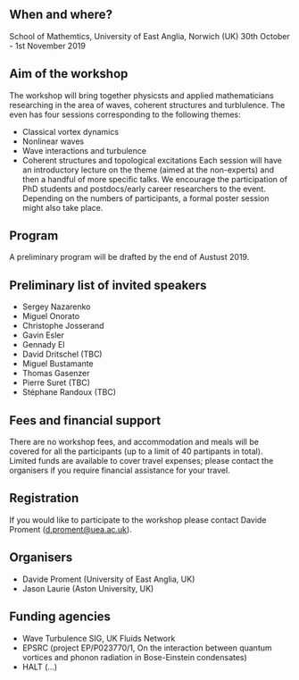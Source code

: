 ## When and where?
School of Mathemtics, University of East Anglia, Norwich (UK)
30th October - 1st November 2019

## Aim of the workshop
The workshop will bring together physicsts and applied mathematicians researching in the area of waves, coherent structures and turblulence. The even has four sessions corresponding to the following themes:
- Classical vortex dynamics
- Nonlinear waves
- Wave interactions and turbulence
- Coherent structures and topological excitations
Each session will have an introductory lecture on the theme (aimed at the non-experts) and then a handful of more specific talks.
We encourage the participation of PhD students and postdocs/early career researchers to the event. Depending on the numbers of participants, a formal poster session might also take place.

## Program
A preliminary program will be drafted by the end of Austust 2019.

## Preliminary list of invited speakers
- Sergey Nazarenko
- Miguel Onorato
- Christophe Josserand
- Gavin Esler
- Gennady El
- David Dritschel (TBC)
- Miguel Bustamante
- Thomas Gasenzer
- Pierre Suret (TBC)
- Stéphane Randoux (TBC)

## Fees and financial support
There are no workshop fees, and accommodation and meals will be covered for all the participants (up to a limit of 40 partipants in total). Limited funds are available to cover travel expenses; please contact the organisers if you require financial assistance for your travel.

## Registration
If you would like to participate to the workshop please contact Davide Proment (d.proment@uea.ac.uk).

## Organisers
- Davide Proment (University of East Anglia, UK)
- Jason Laurie (Aston University, UK)

## Funding agencies
- Wave Turbulence SIG, UK Fluids Network
- EPSRC (project EP/P023770/1, On the interaction between quantum vortices and phonon radiation in Bose-Einstein condensates)
- HALT (...)

